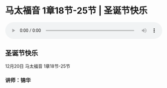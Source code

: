 # 马太福音 1章18节-25节 | 圣诞节快乐

<audio style="width: 100%;" preload="false" controls controlslist="nodownload"><source src="https://file.simai.life/audio/mp3/2020/tai_1_18-25-201220.mp3" type="audio/mpeg">Your browser does not support the audio element.</audio>

## 圣诞节快乐
12月20日 
马太福音 1章18节-25节
### 讲师：锦华

